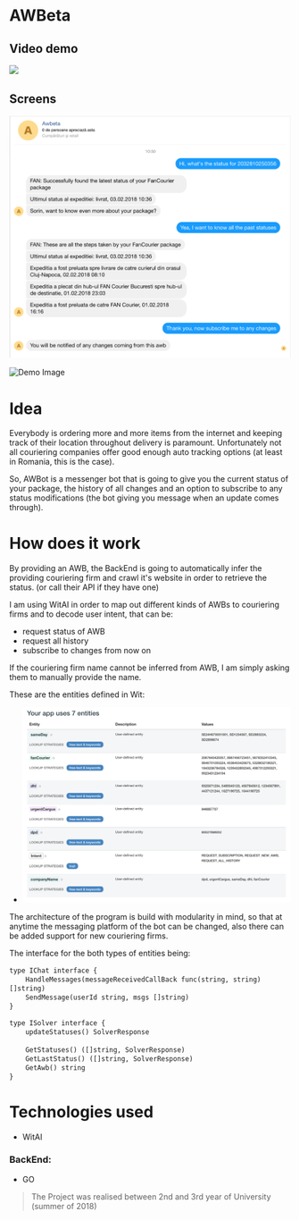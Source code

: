 # AWBeta

## Video demo
[![](http://img.youtube.com/vi/tUlizjq5xOg/0.jpg)](http://www.youtube.com/watch?v=tUlizjq5xOg "AWBeta | Demo")

## Screens
![Demo Image ](https://github.com/msorins/AWBeta/blob/master/0.png?raw=true "Demo Image")

![Demo Image ](https://github.com/msorins/AWBeta/blob/master/1.jpeg?raw=true "Demo Image")



# Idea
Everybody is ordering more and more items from the internet and keeping track of their location throughout delivery is paramount. Unfortunately not all couriering companies offer good enough auto tracking options (at least in Romania, this is the case).

So, AWBot is a messenger bot that is going to give you the current status of your package, the history of all changes and an option to subscribe to any status modifications (the bot giving you message when an update comes through).

# How does it work

By providing an AWB, the BackEnd is going to automatically infer the providing couriering firm and crawl it's website in order to retrieve the status. (or call their API if they have one)

I am using WitAI in order to map out different kinds of AWBs to couriering firms and to decode user intent, that can be:
* request status of AWB
* request all history
* subscribe to changes from now on

If the couriering firm name cannot be inferred from AWB, I am simply asking them to manually provide the name.

These are the entities defined in Wit:
* ![Demo Image ](https://github.com/msorins/AWBeta/blob/master/2.png?raw=true "Demo Image")

The architecture of the program is build with modularity in mind, so that at anytime the messaging platform of the bot can be changed, also there can be added support for new couriering firms.

The interface for the both types of entities being:
```
type IChat interface {
	HandleMessages(messageReceivedCallBack func(string, string) []string)
	SendMessage(userId string, msgs []string)
}
```

```
type ISolver interface {
	updateStatuses() SolverResponse

	GetStatuses() ([]string, SolverResponse)
	GetLastStatus() ([]string, SolverResponse)
	GetAwb() string
}

```


# Technologies used
* WitAI

### BackEnd:
* GO


> The Project was realised between 2nd and 3rd year of University (summer of 2018)